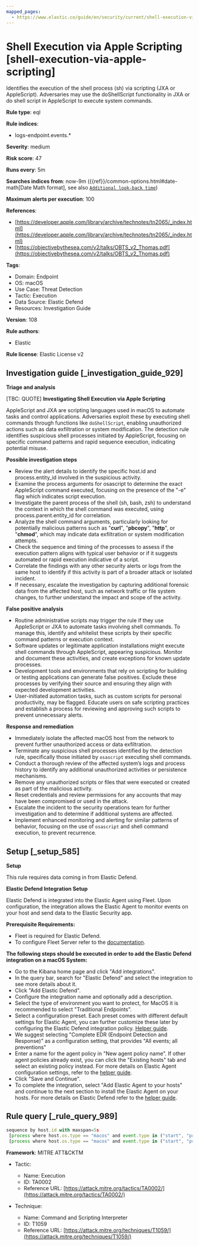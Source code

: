 ```yaml
---
mapped_pages:
  - https://www.elastic.co/guide/en/security/current/shell-execution-via-apple-scripting.html
---
```


# Shell Execution via Apple Scripting [shell-execution-via-apple-scripting]

Identifies the execution of the shell process (sh) via scripting (JXA or AppleScript). Adversaries may use the doShellScript functionality in JXA or do shell script in AppleScript to execute system commands.

**Rule type**: eql

**Rule indices**:

* logs-endpoint.events.*

**Severity**: medium

**Risk score**: 47

**Runs every**: 5m

**Searches indices from**: now-9m ({{ref}}/common-options.html#date-math[Date Math format], see also [`Additional look-back time`](docs-content://solutions/security/detect-and-alert/create-detection-rule.md#rule-schedule))

**Maximum alerts per execution**: 100

**References**:

* [https://developer.apple.com/library/archive/technotes/tn2065/_index.html](https://developer.apple.com/library/archive/technotes/tn2065/_index.html)
* [https://objectivebythesea.com/v2/talks/OBTS_v2_Thomas.pdf](https://objectivebythesea.com/v2/talks/OBTS_v2_Thomas.pdf)

**Tags**:

* Domain: Endpoint
* OS: macOS
* Use Case: Threat Detection
* Tactic: Execution
* Data Source: Elastic Defend
* Resources: Investigation Guide

**Version**: 108

**Rule authors**:

* Elastic

**Rule license**: Elastic License v2

## Investigation guide [_investigation_guide_929]

**Triage and analysis**

[TBC: QUOTE]
**Investigating Shell Execution via Apple Scripting**

AppleScript and JXA are scripting languages used in macOS to automate tasks and control applications. Adversaries exploit these by executing shell commands through functions like `doShellScript`, enabling unauthorized actions such as data exfiltration or system modification. The detection rule identifies suspicious shell processes initiated by AppleScript, focusing on specific command patterns and rapid sequence execution, indicating potential misuse.

**Possible investigation steps**

* Review the alert details to identify the specific host.id and process.entity_id involved in the suspicious activity.
* Examine the process arguments for osascript to determine the exact AppleScript command executed, focusing on the presence of the "-e" flag which indicates script execution.
* Investigate the parent process of the shell (sh, bash, zsh) to understand the context in which the shell command was executed, using process.parent.entity_id for correlation.
* Analyze the shell command arguments, particularly looking for potentially malicious patterns such as "**curl**", "**pbcopy**", "**http**", or "**chmod**", which may indicate data exfiltration or system modification attempts.
* Check the sequence and timing of the processes to assess if the execution pattern aligns with typical user behavior or if it suggests automated or rapid execution indicative of a script.
* Correlate the findings with any other security alerts or logs from the same host to identify if this activity is part of a broader attack or isolated incident.
* If necessary, escalate the investigation by capturing additional forensic data from the affected host, such as network traffic or file system changes, to further understand the impact and scope of the activity.

**False positive analysis**

* Routine administrative scripts may trigger the rule if they use AppleScript or JXA to automate tasks involving shell commands. To manage this, identify and whitelist these scripts by their specific command patterns or execution context.
* Software updates or legitimate application installations might execute shell commands through AppleScript, appearing suspicious. Monitor and document these activities, and create exceptions for known update processes.
* Development tools and environments that rely on scripting for building or testing applications can generate false positives. Exclude these processes by verifying their source and ensuring they align with expected development activities.
* User-initiated automation tasks, such as custom scripts for personal productivity, may be flagged. Educate users on safe scripting practices and establish a process for reviewing and approving such scripts to prevent unnecessary alerts.

**Response and remediation**

* Immediately isolate the affected macOS host from the network to prevent further unauthorized access or data exfiltration.
* Terminate any suspicious shell processes identified by the detection rule, specifically those initiated by `osascript` executing shell commands.
* Conduct a thorough review of the affected system’s logs and process history to identify any additional unauthorized activities or persistence mechanisms.
* Remove any unauthorized scripts or files that were executed or created as part of the malicious activity.
* Reset credentials and review permissions for any accounts that may have been compromised or used in the attack.
* Escalate the incident to the security operations team for further investigation and to determine if additional systems are affected.
* Implement enhanced monitoring and alerting for similar patterns of behavior, focusing on the use of `osascript` and shell command execution, to prevent recurrence.


## Setup [_setup_585]

**Setup**

This rule requires data coming in from Elastic Defend.

**Elastic Defend Integration Setup**

Elastic Defend is integrated into the Elastic Agent using Fleet. Upon configuration, the integration allows the Elastic Agent to monitor events on your host and send data to the Elastic Security app.

**Prerequisite Requirements:**

* Fleet is required for Elastic Defend.
* To configure Fleet Server refer to the [documentation](docs-content://reference/ingestion-tools/fleet/fleet-server.md).

**The following steps should be executed in order to add the Elastic Defend integration on a macOS System:**

* Go to the Kibana home page and click "Add integrations".
* In the query bar, search for "Elastic Defend" and select the integration to see more details about it.
* Click "Add Elastic Defend".
* Configure the integration name and optionally add a description.
* Select the type of environment you want to protect, for MacOS it is recommended to select "Traditional Endpoints".
* Select a configuration preset. Each preset comes with different default settings for Elastic Agent, you can further customize these later by configuring the Elastic Defend integration policy. [Helper guide](docs-content://solutions/security/configure-elastic-defend/configure-an-integration-policy-for-elastic-defend.md).
* We suggest selecting "Complete EDR (Endpoint Detection and Response)" as a configuration setting, that provides "All events; all preventions"
* Enter a name for the agent policy in "New agent policy name". If other agent policies already exist, you can click the "Existing hosts" tab and select an existing policy instead. For more details on Elastic Agent configuration settings, refer to the [helper guide](docs-content://reference/ingestion-tools/fleet/agent-policy.md).
* Click "Save and Continue".
* To complete the integration, select "Add Elastic Agent to your hosts" and continue to the next section to install the Elastic Agent on your hosts. For more details on Elastic Defend refer to the [helper guide](docs-content://solutions/security/configure-elastic-defend/install-elastic-defend.md).


## Rule query [_rule_query_989]

```js
sequence by host.id with maxspan=5s
 [process where host.os.type == "macos" and event.type in ("start", "process_started", "info") and process.name == "osascript" and process.args : "-e"] by process.entity_id
 [process where host.os.type == "macos" and event.type in ("start", "process_started") and process.name : ("sh", "bash", "zsh") and process.args == "-c" and process.args : ("*curl*", "*pbcopy*", "*http*", "*chmod*")] by process.parent.entity_id
```

**Framework**: MITRE ATT&CKTM

* Tactic:

    * Name: Execution
    * ID: TA0002
    * Reference URL: [https://attack.mitre.org/tactics/TA0002/](https://attack.mitre.org/tactics/TA0002/)

* Technique:

    * Name: Command and Scripting Interpreter
    * ID: T1059
    * Reference URL: [https://attack.mitre.org/techniques/T1059/](https://attack.mitre.org/techniques/T1059/)



